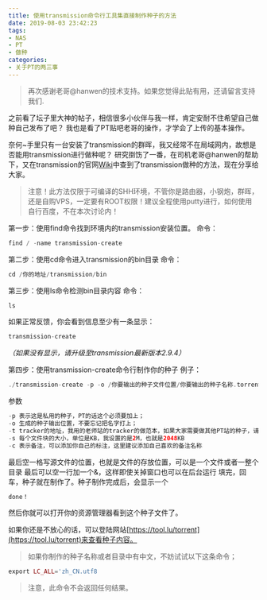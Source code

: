 ```yaml
---
title: 使用transmission命令行工具集直接制作种子的方法
date: 2019-08-03 23:42:23
tags:
- NAS
- PT
- 做种
categories: 
- 关于PT的两三事
---
```

> 再次感谢老哥@hanwen的技术支持。如果您觉得此贴有用，还请留言支持我们.

之前看了坛子里大神的帖子，相信很多小伙伴与我一样，肯定安耐不住希望自己做种自己发布了吧？
我也是看了PT贴吧老哥的操作，才学会了上传的基本操作。

奈何~手里只有一台安装了transmission的群晖，我又经常不在局域网内，故想是否能用transmission进行做种呢？
研究捯饬了一番，在司机老哥@hanwen的帮助下，又在transmission的官网[Wiki](https://help.ubuntu.com/community/TransmissionHowTo "Wiki")中查到了transmission做种的方法，现在分享给大家。
> 注意！此方法仅限于可编译的SHH环境，不管你是路由器，小钢炮，群晖，还是自购VPS，一定要有ROOT权限！建议全程使用putty进行，如何使用自行百度，不在本次讨论内！

第一步：使用find命令找到环境内的transmission安装位置。
命令：
```php
find / -name transmission-create
```
第二步：使用cd命令进入transmission的bin目录
命令：
```php
cd /你的地址/transmission/bin
```
第三步：使用ls命令检测bin目录内容
命令：
```php
ls
```

如果正常反馈，你会看到信息至少有一条显示：
```PHP
transmission-create
```
*（如果没有显示，请升级至transmission最新版本2.9.4）*

第四步：使用transmission-create命令行制作你的种子
例子：
```PHP
./transmission-create -p -o /你要输出的种子文件位置/你要输出的种子名称.torrent -t 你需要的Tracker服务器的URL是 -s 2048 /你需要做种原文件的位置 -c 你的备注 &
```

参数
```PHP
-p 表示这是私用的种子，PT的话这个必须要加上；
-o 生成的种子输出位置，不要忘记把名字打上；
-t tracker的地址，我用的老师站的tracker的做范本，如果大家需要做其他PT站的种子，请自行修改
-s 每个文件块的大小，单位是KB，我设置的是2M，也就是2048KB
-c 表示备注，可以添加你自己的标注，这里建议添加自己喜欢的备注名称
```
最后空一格写源文件的位置，也就是文件的存放位置，可以是一个文件或者一整个目录
最后可以空一行加一个&，这样即使关掉窗口也可以在后台运行
填完，回车，种子就在制作了。种子制作完成后，会显示一个
```PHP
done！
```
然后你就可以打开你的资源管理器看到这个种子文件了。

如果你还是不放心的话，可以登陆网站[https://tool.lu/torrent](https://tool.lu/torrent)来查看种子内容。

> 如果你制作的种子名称或者目录中有中文，不妨试试以下这条命令；

```PHP
export LC_ALL='zh_CN.utf8
```

> 注意，此命令不会返回任何结果。


